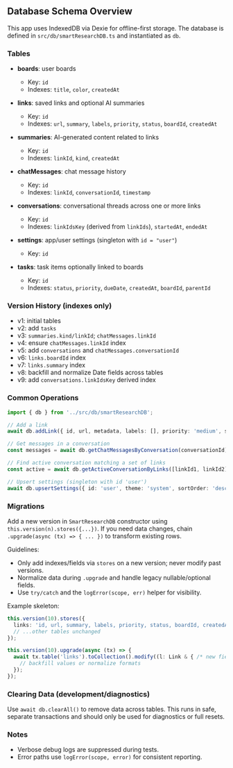 ## Database Schema Overview

This app uses IndexedDB via Dexie for offline-first storage. The database is defined in `src/db/smartResearchDB.ts` and instantiated as `db`.

### Tables

- **boards**: user boards
  - Key: `id`
  - Indexes: `title`, `color`, `createdAt`

- **links**: saved links and optional AI summaries
  - Key: `id`
  - Indexes: `url`, `summary`, `labels`, `priority`, `status`, `boardId`, `createdAt`

- **summaries**: AI-generated content related to links
  - Key: `id`
  - Indexes: `linkId`, `kind`, `createdAt`

- **chatMessages**: chat message history
  - Key: `id`
  - Indexes: `linkId`, `conversationId`, `timestamp`

- **conversations**: conversational threads across one or more links
  - Key: `id`
  - Indexes: `linkIdsKey` (derived from `linkIds`), `startedAt`, `endedAt`

- **settings**: app/user settings (singleton with `id = "user"`)
  - Key: `id`

- **tasks**: task items optionally linked to boards
  - Key: `id`
  - Indexes: `status`, `priority`, `dueDate`, `createdAt`, `boardId`, `parentId`

### Version History (indexes only)

- v1: initial tables
- v2: add `tasks`
- v3: `summaries.kind/linkId`; `chatMessages.linkId`
- v4: ensure `chatMessages.linkId` index
- v5: add `conversations` and `chatMessages.conversationId`
- v6: `links.boardId` index
- v7: `links.summary` index
- v8: backfill and normalize Date fields across tables
- v9: add `conversations.linkIdsKey` derived index

### Common Operations

```ts
import { db } from '../src/db/smartResearchDB';

// Add a link
await db.addLink({ id, url, metadata, labels: [], priority: 'medium', status: 'active', createdAt: new Date(), updatedAt: new Date() });

// Get messages in a conversation
const messages = await db.getChatMessagesByConversation(conversationId);

// Find active conversation matching a set of links
const active = await db.getActiveConversationByLinks([linkId1, linkId2]);

// Upsert settings (singleton with id 'user')
await db.upsertSettings({ id: 'user', theme: 'system', sortOrder: 'desc', language: 'en', createdAt: new Date(), updatedAt: new Date() });
```

### Migrations

Add a new version in `SmartResearchDB` constructor using `this.version(n).stores({...})`. If you need data changes, chain `.upgrade(async (tx) => { ... })` to transform existing rows.

Guidelines:
- Only add indexes/fields via `stores` on a new version; never modify past versions.
- Normalize data during `.upgrade` and handle legacy nullable/optional fields.
- Use `try/catch` and the `logError(scope, err)` helper for visibility.

Example skeleton:

```ts
this.version(10).stores({
  links: 'id, url, summary, labels, priority, status, boardId, createdAt, /* newIndex */',
  // ...other tables unchanged
});

this.version(10).upgrade(async (tx) => {
  await tx.table('links').toCollection().modify((l: Link & { /* new fields */ }) => {
    // backfill values or normalize formats
  });
});
```

### Clearing Data (development/diagnostics)

Use `await db.clearAll()` to remove data across tables. This runs in safe, separate transactions and should only be used for diagnostics or full resets.

### Notes

- Verbose debug logs are suppressed during tests.
- Error paths use `logError(scope, error)` for consistent reporting.









